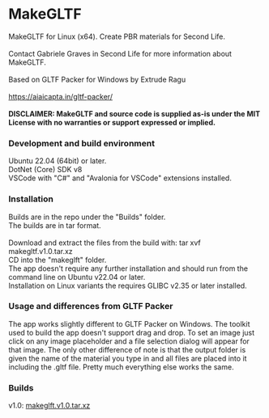 # MakeGLTF
MakeGLTF for Linux (x64).  Create PBR materials for Second Life.<br>
<br>
Contact Gabriele Graves in Second Life for more information about MakeGLTF.<br>
<br>
Based on GLTF Packer for Windows by Extrude Ragu<br>
<br>
https://aiaicapta.in/gltf-packer/<br>
<br>
<b>DISCLAIMER: MakeGLTF and source code is supplied as-is under the MIT License with no warranties or support expressed or implied.</b><br>

### Development and build environment
Ubuntu 22.04 (64bit) or later.<br>
DotNet (Core) SDK v8<br>
VSCode with "C#" and "Avalonia for VSCode" extensions installed.<br>

### Installation
Builds are in the repo under the "Builds" folder.<br>
The builds are in tar format.<br>
<br>
Download and extract the files from the build with: tar xvf makegltf.v1.0.tar.xz<br>
CD into the "makeglft" folder.<br>
The app doesn't require any further installation and should run from the command line on Ubuntu v22.04 or later.<br>
Installation on Linux variants the requires GLIBC v2.35 or later installed.<br>

### Usage and differences from GLTF Packer
The app works slightly different to GLTF Packer on Windows.  The toolkit used to build the app doesn't support drag and drop.
To set an image just click on any image placeholder and a file selection dialog will appear for that image.
The only other difference of note is that the output folder is given the name of the material you type in and all files are placed into it including the .gltf file.
Pretty much everything else works the same.

### Builds
v1.0: [makeglft.v1.0.tar.xz](https://github.com/Graven-Hearts/MakeGLTF/blob/9e4737b327c4da6d9a5a0481e02a08a90291b689/Builds/makegltf.v1.0.tar.xz)

